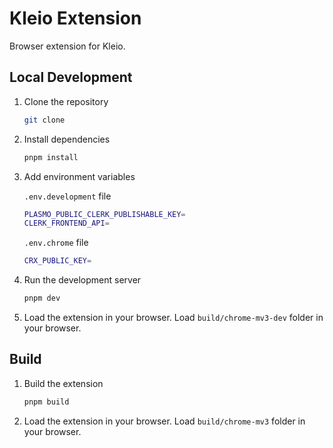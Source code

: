 # Kleio Extension

Browser extension for Kleio.

## Local Development

1. Clone the repository

    ```bash
    git clone
    ```

2. Install dependencies

    ```bash
    pnpm install
    ```

3. Add environment variables

    `.env.development` file

    ```bash
    PLASMO_PUBLIC_CLERK_PUBLISHABLE_KEY=
    CLERK_FRONTEND_API=
    ```

    `.env.chrome` file

    ```bash
    CRX_PUBLIC_KEY=
    ```

4. Run the development server

    ```bash
    pnpm dev
    ```

5. Load the extension in your browser. Load `build/chrome-mv3-dev` folder in your browser.

## Build

1. Build the extension

    ```bash
    pnpm build
    ```

2. Load the extension in your browser. Load `build/chrome-mv3` folder in your browser.
